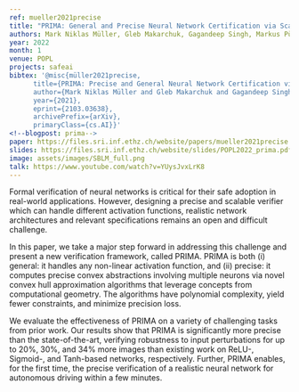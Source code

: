```yaml
---
ref: mueller2021precise
title: "PRIMA: General and Precise Neural Network Certification via Scalable Convex Hull Approximations"
authors: Mark Niklas Müller, Gleb Makarchuk, Gagandeep Singh, Markus Püschel, Martin Vechev
year: 2022
month: 1
venue: POPL
projects: safeai
bibtex: '@misc{müller2021precise,
      title={PRIMA: Precise and General Neural Network Certification via Multi-Neuron Convex Relaxations}, 
      author={Mark Niklas Müller and Gleb Makarchuk and Gagandeep Singh and Markus Püschel and Martin Vechev},
      year={2021},
      eprint={2103.03638},
      archivePrefix={arXiv},
      primaryClass={cs.AI}}'
<!--blogpost: prima-->
paper: https://files.sri.inf.ethz.ch/website/papers/mueller2021precise.pdf
slides: https://files.sri.inf.ethz.ch/website/slides/POPL2022_prima.pdf
image: assets/images/SBLM_full.png
talk: https://www.youtube.com/watch?v=YUysJvxLrK8
---
```


Formal verification of neural networks is critical for their safe adoption in real-world applications. However, designing a precise and scalable verifier which can handle different activation functions, realistic network architectures and relevant specifications remains an open and difficult challenge.

In this paper, we take a major step forward in addressing this challenge and present a new verification framework, called PRIMA. PRIMA is both (i) general: it handles any non-linear activation function, and (ii) precise: it computes precise convex abstractions involving multiple neurons via novel convex hull approximation algorithms that leverage concepts from computational geometry. The algorithms have polynomial complexity, yield fewer constraints, and minimize precision loss.

We evaluate the effectiveness of PRIMA on a variety of challenging tasks from prior work. Our results show that PRIMA is significantly more precise than the state-of-the-art, verifying robustness to input perturbations for up to 20%, 30%, and 34% more images than existing work on ReLU-, Sigmoid-, and Tanh-based networks, respectively. Further, PRIMA enables, for the first time, the precise verification of a realistic neural network for autonomous driving within a few minutes.
